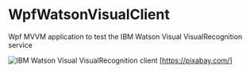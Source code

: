 # WpfWatsonVisualClient
Wpf MVVM application to test the IBM Watson Visual VisualRecognition service


![IBM Watson Visual VisualRecognition client](https://devdor.github.io/res/WpfWatsonVisualClient.png)
[https://pixabay.com/]
